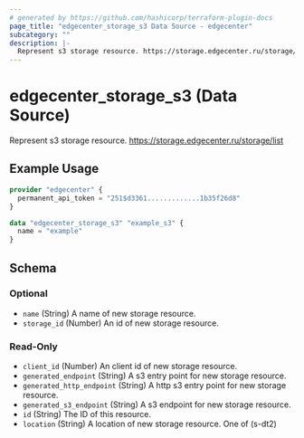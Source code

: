 ```yaml
---
# generated by https://github.com/hashicorp/terraform-plugin-docs
page_title: "edgecenter_storage_s3 Data Source - edgecenter"
subcategory: ""
description: |-
  Represent s3 storage resource. https://storage.edgecenter.ru/storage/list
---
```


# edgecenter_storage_s3 (Data Source)

Represent s3 storage resource. https://storage.edgecenter.ru/storage/list

## Example Usage

```terraform
provider "edgecenter" {
  permanent_api_token = "251$d3361.............1b35f26d8"
}

data "edgecenter_storage_s3" "example_s3" {
  name = "example"
}
```

<!-- schema generated by tfplugindocs -->
## Schema

### Optional

- `name` (String) A name of new storage resource.
- `storage_id` (Number) An id of new storage resource.

### Read-Only

- `client_id` (Number) An client id of new storage resource.
- `generated_endpoint` (String) A s3 entry point for new storage resource.
- `generated_http_endpoint` (String) A http s3 entry point for new storage resource.
- `generated_s3_endpoint` (String) A s3 endpoint for new storage resource.
- `id` (String) The ID of this resource.
- `location` (String) A location of new storage resource. One of (s-dt2)


